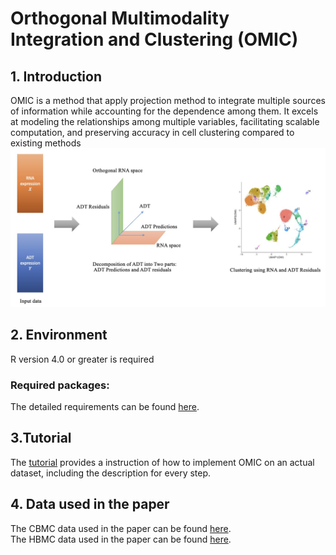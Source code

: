# Orthogonal Multimodality Integration and Clustering (OMIC)

## 1. Introduction 
OMIC is a method that apply projection method to integrate multiple sources of information while accounting for the dependence among them.
It excels at modeling the relationships among multiple variables, facilitating scalable computation,
and preserving accuracy in cell clustering compared to existing methods ![OMIC workflow](image/Overview.jpg)



## 2. Environment 
R version 4.0 or greater is required 
### Required packages: 
The detailed requirements can be found [here](https://github.com/lyfhei/OMIC/blob/main/requirements).

## 3.Tutorial 
The [tutorial](https://github.com/lyfhei/OMIC/blob/main/Tutorial.md) provides a instruction of how to implement
OMIC on an actual dataset, including the description for every step. 

## 4. Data used in the paper 
The CBMC data used in the paper can be found [here](https://www.ncbi.nlm.nih.gov/geo/query/acc.cgi?acc=GSE100866).     
The HBMC data used in the paper can be found [here](https://www.ncbi.nlm.nih.gov/geo/query/acc.cgi?acc=GSE128639).      
